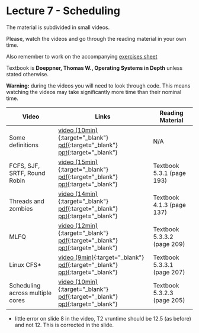 # Lecture 7 - Scheduling

The material is subdivided in small videos.

Please, watch the videos and go through the reading material in your own time.

Also remember to work on the accompanying [exercises sheet](../exercises/EXERCISES7.html)

Textbook is **Doeppner, Thomas W., Operating Systems in Depth** unless stated otherwise.

**Warning:** during the videos you will need to look through code. This means watching the videos may take significantly more time than their nominal time.

| Video                   | Links                     |        Reading Material                                                                                                                                                                                      |
|-------------------------|---------------------------|----------------------------------------------------------------------------------------------------------------------------------------------------------------------------------------------|
| Some definitions | [video (10min)](https://web.microsoftstream.com/video/fb9d9f92-4bf3-4d8d-994c-d77202d9a9f7){:target="_blank"}  [pdf](../slides/W7/notes1.pdf){:target="_blank"}  [ppt](../slides/W7/scheduling1.odp){:target="_blank"}  | N/A |
| FCFS, SJF, SRTF, Round Robin | [video (15min)](https://web.microsoftstream.com/video/2b8742a4-247e-4a65-814b-a04d87972f17){:target="_blank"}  [pdf](../slides/W7/notes2.pdf){:target="_blank"}  [ppt](../slides/W7/scheduling2.odp){:target="_blank"}  | Textbook 5.3.1 (page 193) |
| Threads and zombies | [video (14min)](https://web.microsoftstream.com/video/91a8a610-804f-4dcc-ac72-10a0ffe2f96c){:target="_blank"}  [pdf](../slides/W7/notes3.pdf){:target="_blank"}  [ppt](../slides/W7/scheduling3.odp){:target="_blank"}  | Textbook 4.1.3 (page 137) |
| MLFQ | [video (12min)](https://web.microsoftstream.com/video/e9c72264-07d3-4e99-8eda-ba6c654b87d0){:target="_blank"}  [pdf](../slides/W7/notes4.pdf){:target="_blank"}  [ppt](../slides/W7/scheduling4.odp){:target="_blank"}  | Textbook 5.3.3.2 (page 209) |
| Linux CFS* | [video (9min)](https://web.microsoftstream.com/video/791e6dd5-0a38-42f4-873b-f75174287af0){:target="_blank"}  [pdf](../slides/W7/notes5.pdf){:target="_blank"}  [ppt](../slides/W7/scheduling5.odp){:target="_blank"}  | Textbook 5.3.3.1 (page 207) |
| Scheduling across multiple cores | [video (10min)](https://web.microsoftstream.com/video/6ae8ccc0-7447-405f-a029-9c299bdb874a){:target="_blank"}  [pdf](../slides/W7/notes6.pdf){:target="_blank"}  [ppt](../slides/W7/scheduling6.odp){:target="_blank"}  | Textbook 5.3.2.3 (page 205) |

* little error on slide 8 in the video, T2 vruntime should be 12.5 (as before) and not 12. This is corrected in the slide.
